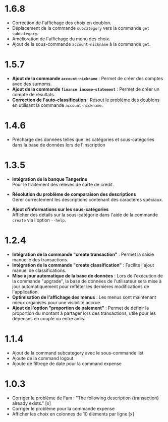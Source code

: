 # 1.6.8

- Correction de l'affichage des choix en doublon.
- Déplacement de la commande `subcategory` vers la commande `get subcategory`.
- Amélioration de l'affichage du menu des choix.
- Ajout de la sous-commande `account-nickname` à la commande `get`.


# 1.5.7

- **Ajout de la commande `account-nickname`** : Permet de créer des comptes avec des surnoms.
- **Ajout de la commande `finance income-statement`** : Permet de créer un compte de résultats.
- **Correction de l'auto-classification** : Résout le problème des doublons en utilisant la commande `account-nickname`.

# 1.4.6

- Précharge des données telles que les catégories et sous-catégories dans la base de données lors de l'inscription

# 1.3.5

- **Intégration de la banque Tangerine**  
  Pour le traitement des relevés de carte de crédit.

- **Résolution du problème de comparaison des descriptions**  
  Gérer correctement les descriptions contenant des caractères spéciaux.

- **Ajout d'informations sur les sous-catégories**  
  Afficher des détails sur la sous-catégorie dans l'aide de la commande `create` via l'option `--help`.


# 1.2.4

- **Intégration de la commande "create transaction"** : Permet la saisie manuelle des transactions.
- **Intégration de la commande "create classification"** : Facilite l'ajout manuel de classifications.
- **Mise à jour automatique de la base de données** : Lors de l'exécution de la commande "upgrade", la base de données de l'utilisateur sera mise à jour automatiquement pour refléter les dernières modifications de l'application.
- **Optimisation de l'affichage des menus** : Les menus sont maintenant mieux organisés pour une visibilité accrue.
- **Ajout de l'option "proportion de paiement"** : Permet de définir la proportion du montant à partager lors des transactions, utile pour les dépenses en couple ou entre amis.


# 1.1.4

- Ajout de la command subcategory avec le sous-commande list
- Ajoute de la command logout
- Ajoute de filtrege de date pour la command expense

# 1.0.3

- Corriger le problème de Fam : "The following description {transaction} already exists." [x]
- Corriger le problème pour la commande expense
- Afficher les choix en colonnes de 10 éléments par ligne [x]



